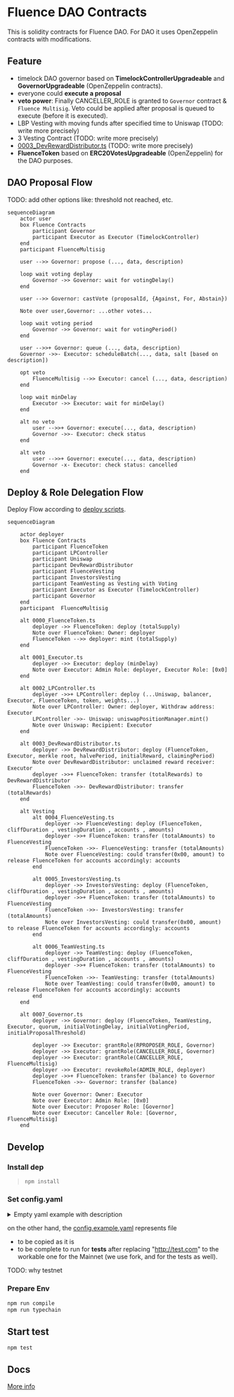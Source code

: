 # Fluence DAO Contracts

This is solidity contracts for Fluence DAO. For DAO it uses OpenZeppelin contracts with modifications.

## Feature
- timelock DAO governor based on **TimelockControllerUpgradeable** and **GovernorUpgradeable** (OpenZeppelin contracts).
- everyone could **execute a proposal**
- **veto power**: Finally CANCELLER_ROLE is granted to `Governor` contract & `Fluence Multisig`. Veto could be applied after proposal is queued to execute (before it is executed).
- LBP Vesting with moving funds after specified time to Uniswap (TODO: write more precisely)
- 3 Vesting Contract (TODO: write more precisely) 
- [0003_DevRewardDistributor.ts](deploy%2F0003_DevRewardDistributor.ts) (TODO: write more precisely)
- **FluenceToken** based on **ERC20VotesUpgradeable** (OpenZeppelin) for the DAO purposes.

## DAO Proposal Flow

TODO: add other options like: threshold not reached, etc.
```mermaid
sequenceDiagram
    actor user
    box Fluence Contracts
        participant Governor
        participant Executor as Executor (TimelockController)
    end
    participant FluenceMultisig
    
    user -->> Governor: propose (..., data, description)
    
    loop wait voting deplay
        Governor ->> Governor: wait for votingDelay()
    end
    
    user -->> Governor: castVote (proposalId, {Against, For, Abstain})
    
    Note over user,Governor: ...other votes...
    
    loop wait voting period
        Governor ->> Governor: wait for votingPeriod()
    end
    
    user -->>+ Governor: queue (..., data, description)
    Governor ->>- Executor: scheduleBatch(..., data, salt [based on description])
    
    opt veto
        FluenceMultisig -->> Executor: cancel (..., data, description)
    end
    
    loop wait minDelay
        Executor ->> Executor: wait for minDelay()
    end
    
    alt no veto
        user -->>+ Governor: execute(..., data, description)
        Governor ->>- Executor: check status
    end
    
    alt veto
        user -->>+ Governor: execute(..., data, description)
        Governor -x- Executor: check status: cancelled
    end
```

## Deploy & Role Delegation Flow
Deploy Flow according to [deploy scripts](deploy).

```mermaid
sequenceDiagram
    
    actor deployer
    box Fluence Contracts
        participant FluenceToken
        participant LPController
        participant Uniswap
        participant DevRewardDistributor
        participant FluenceVesting
        participant InvestorsVesting
        participant TeamVesting as Vesting with Voting
        participant Executor as Executor (TimelockController)
        participant Governor
    end
    participant  FluenceMultisig
    
    alt 0000_FluenceToken.ts
        deployer ->> FluenceToken: deploy (totalSupply)
        Note over FluenceToken: Owner: deployer
        FluenceToken -->> deployer: mint (totalSupply)
    end
    
    alt 0001_Executor.ts
        deployer ->> Executor: deploy (minDelay)
        Note over Executor: Admin Role: deployer, Executor Role: [0x0]
    end
        
    alt 0002_LPController.ts
        deployer ->>+ LPController: deploy (...Uniswap, balancer, Executor, FluenceToken, token, weights...)
        Note over LPController: Owner: deployer, Withdraw address: Executor
        LPController ->>- Uniswap: uniswapPositionManager.mint() 
        Note over Uniswap: Recipient: Executor
    end
    
    alt 0003_DevRewardDistributor.ts
        deployer ->> DevRewardDistributor: deploy (FluenceToken, Executor, merkle root, halvePeriod, initialReward, claimingPeriod)
        Note over DevRewardDistributor: unclaimed reward receiver: Executor
        deployer ->>+ FluenceToken: transfer (totalRewards) to DevRewardDistributor
        FluenceToken ->>- DevRewardDistributor: transfer (totalRewards)
    end
    
    alt Vesting
        alt 0004_FluenceVesting.ts
            deployer ->> FluenceVesting: deploy (FluenceToken, cliffDuration , vestingDuration , accounts , amounts)
            deployer ->>+ FluenceToken: transfer (totalAmounts) to FluenceVesting
            FluenceToken ->>- FluenceVesting: transfer (totalAmounts)
            Note over FluenceVesting: could transfer(0x00, amount) to release FluenceToken for accounts accordingly: accounts
        end
        
        alt 0005_InvestorsVesting.ts
            deployer ->> InvestorsVesting: deploy (FluenceToken, cliffDuration , vestingDuration , accounts , amounts)
            deployer ->>+ FluenceToken: transfer (totalAmounts) to FluenceVesting
            FluenceToken ->>- InvestorsVesting: transfer (totalAmounts)
            Note over InvestorsVesting: could transfer(0x00, amount) to release FluenceToken for accounts accordingly: accounts
        end
        
        alt 0006_TeamVesting.ts
            deployer ->> TeamVesting: deploy (FluenceToken, cliffDuration , vestingDuration , accounts , amounts)
            deployer ->>+ FluenceToken: transfer (totalAmounts) to FluenceVesting
            FluenceToken ->>- TeamVesting: transfer (totalAmounts)
            Note over TeamVesting: could transfer(0x00, amount) to release FluenceToken for accounts accordingly: accounts
        end
    end
    
    alt 0007_Governor.ts
        deployer ->> Governor: deploy (FluenceToken, TeamVesting, Executor, quorum, initialVotingDelay, initialVotingPeriod, initialProposalThreshold)
        
        deployer ->> Executor: grantRole(RPROPOSER_ROLE, Governor)
        deployer ->> Executor: grantRole(CANCELLER_ROLE, Governor)
        deployer ->> Executor: grantRole(CANCELLER_ROLE, FluenceMultisig)
        deployer ->> Executor: revokeRole(ADMIN_ROLE, deployer)
        deployer ->>+ FluenceToken: transfer (balance) to Governor
        FluenceToken ->>- Governor: transfer (balance)
        
        Note over Governor: Owner: Executor
        Note over Executor: Admin Role: [0x0]
        Note over Executor: Proposer Role: [Governor]
        Note over Executor: Canceller Role: [Governor, FluenceMultisig]
    end
```

## Develop

### Install dep

> `npm install`

### Set config.yaml 
<details>
  <summary>Empty yaml example with description</summary>
    ```yaml
    networks:
      etherscanApiKey: {etherscan key}
      repotGas: true
      testnet:
        url:  {testnet eth node url}
        privateKey: {private key for testnet}
    
      mainnet:
        url:  {mainnet eth node url}
        privateKey: {private key for mainnet}
    
    deployment:
      contracts:
        usdToken: {usd token address}
        balancerLBPFactory: {balancer LBP factory address}
        uniswapFactory: {uniwap factory address}
        balancerVault: {balancer vault address}
    
      pool:
        lbpPoolDurationDays: {days duration of lbp}
        swapFeePercentage: {fee for lbp swap}
        flt:
          weight: {start weight}
          endWeight: {end weight}
          initialAmount: {initial amount}
        usd:
        weight: {start weight}
          endWeight: {end weight}
          initialAmount: {initial amount}
    
      token:
        totalSupply: {DAO total token supply}
    
      executor:
        delayDays: {delay from success proposal to execution}
    
      devRewardDistributor:
        merkleRoot: {reward from merkle reward tree}
        initialReward: {initial reward}
        totalRewards: {total reward of all users}
        halvePeriodMonths: {reward halve period}
        claimingPeriodMonths: {claim period in months}
    
      investorsVesting:
        delayDurationMonths: 1
        vestingDurationMonths: 1
        csvFile: {csv file with investors addresses and tokens}
    
      fluenceVesting:
        delayDurationMonths: 1
        vestingDurationMonths: 1
        account: {fluence account}
        amount: 10
    
      teamVesting:
        delayDurationMonths: 1
        vestingDurationMonths: 1
        csvFile: {csv file with team members addresses and tokens}
    
      governor:
        votingDelayDays: {delay from create voting to start voting}
        votingPeriodDays: {voting period for proposals}
        proposalThreshold: {min token for creating proposal}
    ```
</details>

on the other hand, the [config.example.yaml](config.example.yaml) represents file 
- to be copied as it is
- to be complete to run for **tests** after replacing "http://test.com" to the workable one for the Mainnet (we use fork, and for the tests as well).

TODO: why testnet

### Prepare Env

```bash
npm run compile
npm run typechain
```

## Start test

`npm test`

## Docs

[More info](https://github.com/fluencelabs/dao/contracts/DOC.md)
